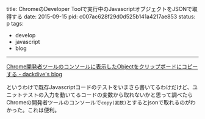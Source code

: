 title: ChromeのDeveloper Toolで実行中のJavascriptオブジェクトをJSONで取得する
date: 2015-09-15
pid: c007ac628f29d0d525b141a4217ae853
status: p
tags:
- develop
- javascript
- blog
---

[Chrome開発者ツールのコンソールに表示したObjectをクリップボードにコピーする - dackdive's blog][1]

というわけで既存Javascriptコードのテストをいまさら書いてるわけだけど、ユニットテストの入力を動いてるコードの変数から取れないかと思って調べたらChromeの開発者ツールのコンソールで`copy(変数)`とするとjsonで取れるのがわかった。これは便利。

[1]:	http://dackdive.hateblo.jp/entry/2015/09/10/100117